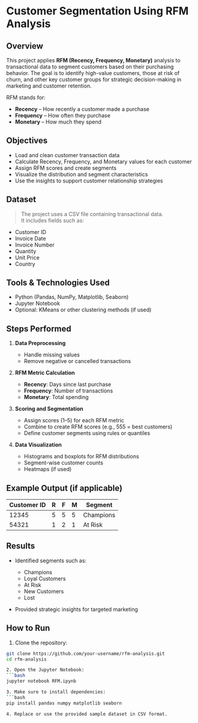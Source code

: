 # Customer Segmentation Using RFM Analysis

## Overview

This project applies **RFM (Recency, Frequency, Monetary)** analysis to transactional data to segment customers based on their purchasing behavior. The goal is to identify high-value customers, those at risk of churn, and other key customer groups for strategic decision-making in marketing and customer retention.

RFM stands for:
- **Recency** – How recently a customer made a purchase
- **Frequency** – How often they purchase
- **Monetary** – How much they spend

## Objectives

- Load and clean customer transaction data
- Calculate Recency, Frequency, and Monetary values for each customer
- Assign RFM scores and create segments
- Visualize the distribution and segment characteristics
- Use the insights to support customer relationship strategies

## Dataset

> The project uses a CSV file containing transactional data.  
> It includes fields such as:
- Customer ID
- Invoice Date
- Invoice Number
- Quantity
- Unit Price
- Country

## Tools & Technologies Used

- Python (Pandas, NumPy, Matplotlib, Seaborn)
- Jupyter Notebook
- Optional: KMeans or other clustering methods (if used)

## Steps Performed

1. **Data Preprocessing**
   - Handle missing values
   - Remove negative or cancelled transactions

2. **RFM Metric Calculation**
   - **Recency**: Days since last purchase
   - **Frequency**: Number of transactions
   - **Monetary**: Total spending

3. **Scoring and Segmentation**
   - Assign scores (1–5) for each RFM metric
   - Combine to create RFM scores (e.g., 555 = best customers)
   - Define customer segments using rules or quantiles

4. **Data Visualization**
   - Histograms and boxplots for RFM distributions
   - Segment-wise customer counts
   - Heatmaps (if used)

## Example Output (if applicable)

| Customer ID | R | F | M | Segment   |
|-------------|---|---|---|-----------|
| 12345       | 5 | 5 | 5 | Champions |
| 54321       | 1 | 2 | 1 | At Risk   |

## Results

- Identified segments such as:
  - Champions
  - Loyal Customers
  - At Risk
  - New Customers
  - Lost

- Provided strategic insights for targeted marketing

## How to Run

1. Clone the repository:
```bash
git clone https://github.com/your-username/rfm-analysis.git
cd rfm-analysis

2. Open the Jupyter Notebook:
```bash
jupyter notebook RFM.ipynb

3. Make sure to install dependencies:
```bash
pip install pandas numpy matplotlib seaborn

4. Replace or use the provided sample dataset in CSV format.
